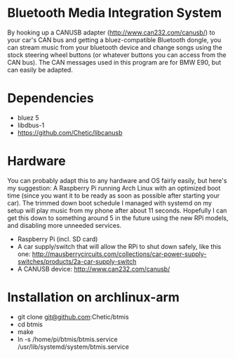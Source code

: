 # Bluetooth Media Integration System
By hooking up a CANUSB adapter (http://www.can232.com/canusb/) to your car's CAN bus and getting a bluez-compatible Bluetooth dongle, you can stream music from your bluetooth device and change songs using the stock steering wheel buttons (or whatever buttons you can access from the CAN bus).
The CAN messages used in this program are for BMW E90, but can easily be adapted.

Dependencies
============
- bluez 5
- libdbus-1
- https://github.com/Chetic/libcanusb

Hardware
============
You can probably adapt this to any hardware and OS fairly easily, but here's my suggestion: A Raspberry Pi running Arch Linux with an optimized boot time (since you want it to be ready as soon as possible after starting your car). The trimmed down boot schedule I managed with systemd on my setup will play music from my phone after about 11 seconds. Hopefully I can get this down to something around 5 in the future using the new RPi models, and disabling more unneeded services.
- Raspberry Pi (incl. SD card)
- A car supply/switch that will allow the RPi to shut down safely, like this one: http://mausberrycircuits.com/collections/car-power-supply-switches/products/2a-car-supply-switch
- A CANUSB device: http://www.can232.com/canusb/

Installation on archlinux-arm
============
* git clone git@github.com:Chetic/btmis
* cd btmis
* make
* ln -s /home/pi/btmis/btmis.service /usr/lib/systemd/system/btmis.service

